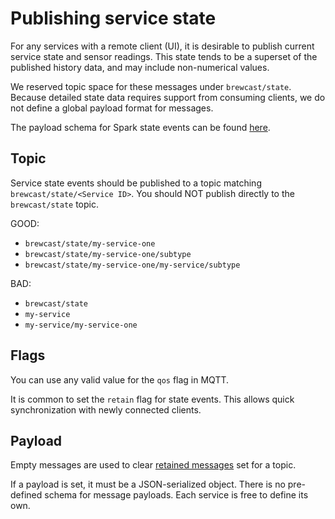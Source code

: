 # Publishing service state

For any services with a remote client (UI), it is desirable to publish current service state and sensor readings.
This state tends to be a superset of the published history data, and may include non-numerical values.

We reserved topic space for these messages under `brewcast/state`.
Because detailed state data requires support from consuming clients, we do not define a global payload format for messages.

The payload schema for Spark state events can be found [here](./spark_state).

## Topic

Service state events should be published to a topic matching `brewcast/state/<Service ID>`. You should NOT publish directly to the `brewcast/state` topic.

GOOD:
- `brewcast/state/my-service-one`
- `brewcast/state/my-service-one/subtype`
- `brewcast/state/my-service-one/my-service/subtype`

BAD:
- `brewcast/state`
- `my-service`
- `my-service/my-service-one`

## Flags

You can use any valid value for the `qos` flag in MQTT.

It is common to set the `retain` flag for state events.
This allows quick synchronization with newly connected clients.

## Payload

Empty messages are used to clear [retained messages](https://www.hivemq.com/blog/mqtt-essentials-part-8-retained-messages/) set for a topic.

If a payload is set, it must be a JSON-serialized object.
There is no pre-defined schema for message payloads. Each service is free to define its own.
